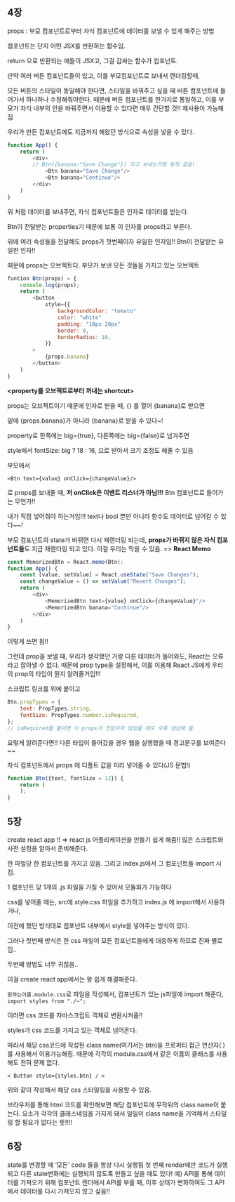 ## 4장

props : 부모 컴포넌트로부터 자식 컴포넌트에 데이터를 보낼 수 있게 해주는 방법



컴포넌트는 단지 어떤 JSX를 반환하는 함수임.

return 으로 반환되는 애들이 JSX고, 그걸 감싸는 함수가 컴포넌트.



만약 여러 버튼 컴포넌트들이 있고, 이를 부모컴포넌트로 보내서 렌더링할때,

모든 버튼의 스타일이 동일해야 한다면, 스타일을 바꿔주고 싶을 때 버튼 컴포넌트에 들어가서 하나하나 수정해줘야한다. 때문에 버튼 컴포넌트를 한가지로 통일하고, 이를 부모가 자식 내부의 안을 바꿔주면서 이용할 수 있다면 매우 간단할 것!! 재사용이 가능해짐



우리가 만든 컴포넌트에도 지금까지 해왔던 방식으로 속성을 넣을 수 있다.

```javascript
function App() {
	return (
		<div>
        // Btn({banana:"Save Change"}) 라고 보내는거랑 동작 같음!
			<Btn banana="Save Change"/>
			<Btn banana="Continue"/>
		</div>
	)
}
```

위 처럼 데이터를 보내주면, 자식 컴포넌트들은 인자로 데이터를 받는다.

Btn이 전달받는 properties기 때문에 보통 이 인자를 props라고 부른다.

위에 여러 속성들을 전달해도 props가 첫번째이자 유일한 인자임!! Btn이 전달받는 유일한 인자!!

때문에 props는 오브젝트다. 부모가 보낸 모든 것들을 가지고 있는 오브젝트

```javascript
funtion Btn(props) = {
    console.log(props);
	return (
    	<button
        	style={{
        		backgroundColor: "tomato"
        		color: "white"
        		padding: "10px 20px"
        		border: 0,
        		borderRadius: 10,
        	}}
        >
        	{props.banana}
        </button>
    )
}
```

**<property를 오브젝트로부터 꺼내는 shortcut>**

props는 오브젝트이기 때문에 인자로 받을 때, {} 를 열어 {banana}로 받으면

밑에 {props.banana}가 아니라 {banana}로 받을 수 있다~!



property로 한쪽에는 big={true}, 다른쪽에는 big={false}로 넘겨주면

style에서 fontSize: big ? 18 : 16, 으로 받아서 크기 조정도 해줄 수 있음



부모에서 

`<Btn text={value} onClick={changeValue}/>`

로 props를 보내줄 때, **저 onClick은 이벤트 리스너가 아님!!!** Btn 컴포넌트로 들어가는 무언가!!

내가 직접 넣어줘야 하는거임!!! text나 bool 뿐만 아니라 함수도 데이터로 넘어갈 수 있다~~!



부모 컴포넌트의 state가 바뀌면 다시 재렌더링 되는데, **props가 바뀌지 않은 자식 컴포넌트들**도 지금 재렌더링 되고 있다. 이걸 우리는 막을 수 있음. => **React Memo**

```javascript
const MemorizedBtn = React.memo(Btn);
function App() {
	const [value, setValue] = React.useState("Save Changes");
	const changeValue = () => setValue("Revert Changes");
	return (
		<div>
			<MemorizedBtn text={value} onClick={changeValue}"/>
			<MemorizedBtn banana="Continue"/>
		</div>
	)
}
```

이렇게 쓰면 됨!!



그런데 prop을 보낼 때, 우리가 생각했던 거랑 다른 데이터가 들어와도, React는 오류라고 잡아낼 수 없다. 때문에 prop type을 설정해서, 이를 이용해 React JS에게 우리의 prop의 타입이 뭔지 알려줄거임!!!



스크립트 링크를 위에 붙이고

```javascript
Btn.propTypes = {
	text: PropTypes.string,
	fontSize: PropTypes.number.isRequired,
};
// isRequired를 붙이면 이 props가 전달되지 않았을 때도 오류 생성해 줌
```

요렇게 알려준다면!! 다른 타입이 들어갔을 경우 웹을 실행했을 때 경고문구를 보여준다~~



자식 컴포넌트에서 props 에 디폴트 값을 미리 넣어줄 수 있다(JS 문법!)

```javascript
function Btn({text, fontSize = 12}) {
	return (
	);
}
```





## 5장



create react app !! => react js 어플리케이션을 만들기 쉽게 해줌!! 많은 스크립트와 사전 설정을 알아서 준비해준다.

한 파일당 한 컴포넌트를 가지고 있음. 그리고 index.js에서 그 컴포넌트들 import 시킴.

1 컴포넌트 당 1개의 .js 파일을 가질 수 있어서 모듈화가 가능하다



css를 넣어줄 때는, src에 style.css 파일을 추가하고 index.js 에 import해서 사용하거나,

이전에 했던 방식대로 컴포넌트 내부에서 style을 넣어주는 방식이 있다.

그러나 첫번째 방식은 한 css 파일이 모든 컴포넌트들에게 대응하게 하므로 진짜 별로임..

두번쨰 방법도 너무 귀찮음..



이걸 create react app에서는 왕 쉽게 해결해준다.



`원하는이름.module.css`로 파일을 작성해서, 컴포넌트가 있는 js파일에 import 해준다,
`import styles from "./~";`

이러면 css 코드를 자바스크립트 객체로 변환시켜줌!!

styles가 css 코드를 가지고 있는 객체로 넘어온다.

따라서 해당 css코드에 작성된 class name(여기서는 btn)을 프로퍼티 접근 연산자(.)를 사용해서 이용가능해짐. 때문에 각각의 module.css에서 같은 이름의 클래스를 사용해도 전혀 문제 없다.

`< Button style={styles.btn} / >`

위와 같이 작성해서 해당 css 스타일링을 사용할 수 있음.

브라우저를 통해 html 코드를 확인해보면 해당 컴포넌트에 무작위의 class name이 붙는다.
요소가 각각의 클래스네임을 가지게 돼서 일일이 class name을 기억해서 스타일링 할 필요가 없다는 뜻!!!!



## 6장

state를 변경할 때 ‘모든’ code 들을 항상 다시 실행됨
첫 번째 render에만 코드가 실행되고 다른 state변화에는 실행되지 않도록 만들고 싶을 때도 있다!
예) API를 통해 데이터를 가져오기 위해 컴포넌트 렌더에서 API를 부를 때, 이후 상태가 변화하여도 그 API에서 데이터를 다시 가져오지 않고 싶음!! 




